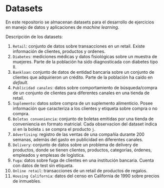 # Datasets

En este repositorio se almacenan datasets para el desarrollo de ejercicios en manejo de datos y aplicaciones de *machine learning*.

Descripción de los datasets:

1. `Retail`: conjunto de datos sobre transacciones en un retail. Existe información de clientes, productos y ordenes.
2. `Diabetes`: mediciones médicas y datos fisiológicas sobre un muestra de muejeres. Parte de la población ha sido diagnosticada con diabetes tipo II.
3. `Bankloan`: conjunto de datos de entidad bancaria sobre un conjunto de clientes que adquirieron un crédito. Parte de la población ha caído en *default*.
4. `Publicidad canales`: datos sobre comportamiento de búsqueda/compra de un conjunto de clientes para diferentes canales en una tienda de retail.
5. `Suplemento`: datos sobre compra de un suplemento alimenticio. Posee información que caracteriza a los clientes y etiqueta sobre compra o no compra.
6. `Boletas conveniencia`: conjunto de boletas emitidas por una tienda de conveniencia en formato matricial. Cada observacion del dataset indica si en la boleta `i` se compra el producto `j`.
7. `Advertising`: registro de las ventas de una compañía durante 200 semanas, además del gasto en publicidad en diferentes canales.
8. `Delivery`: conjunto de datos sobre un problema de delivery de productos, donde se tienen clientes, productos, categorías, órdenes, empleados y emplesas de logística.
9. `Fuga`: datos sobre fuga de clientes en una institución bancaria. Cuenta con datos de test sin etiqueta.
10. `Online retail`: transacciones de un retail de productos de regalos. 
11. `Housing California`: datos del censo en California de 1990 sobre precios de inmuebles.